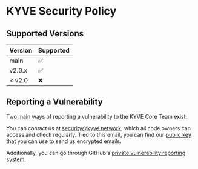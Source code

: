 # KYVE Security Policy

## Supported Versions

| Version | Supported          |
|---------|--------------------|
| main    | :white_check_mark: |
| v2.0.x  | :white_check_mark: |
| < v2.0  | :x:                |

## Reporting a Vulnerability

Two main ways of reporting a vulnerability to the KYVE Core Team exist.

You can contact us at security@kyve.network, which all code owners can access and check regularly. Tied to this email, you can find our [public key](https://keys.openpgp.org/search?q=security@kyve.network) that you can use to send us encrypted emails.

Additionally, you can go through GitHub's [private vulnerability reporting system](https://github.com/KYVENetwork/chain/security/advisories/new).
